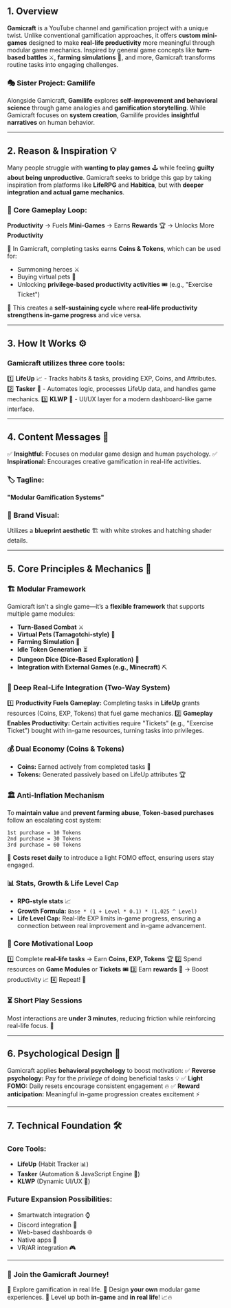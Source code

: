 ## 1. Overview

**Gamicraft** is a YouTube channel and gamification project with a unique twist. Unlike conventional gamification approaches, it offers **custom mini-games** designed to make **real-life productivity** more meaningful through modular game mechanics. Inspired by general game concepts like **turn-based battles** ⚔️, **farming simulations** 🌱, and more, Gamicraft transforms routine tasks into engaging challenges.

### 🎭 Sister Project: Gamilife

Alongside Gamicraft, **Gamilife** explores **self-improvement and behavioral science** through game analogies and **gamification storytelling**. While Gamicraft focuses on **system creation**, Gamilife provides **insightful narratives** on human behavior.

---

## 2. Reason & Inspiration 💡

Many people struggle with **wanting to play games** 🕹️ while feeling **guilty about being unproductive**. Gamicraft seeks to bridge this gap by taking inspiration from platforms like **LifeRPG** and **Habitica**, but with **deeper integration and actual game mechanics**.

### 🔄 Core Gameplay Loop:

**Productivity** → Fuels **Mini-Games** → Earns **Rewards** 🏆 → Unlocks More **Productivity**

🔹 In Gamicraft, completing tasks earns **Coins & Tokens**, which can be used for:

- Summoning heroes ⚔️
- Buying virtual pets 🐾
- Unlocking **privilege-based productivity activities** 🎟️ (e.g., "Exercise Ticket")
    

🔹 This creates a **self-sustaining cycle** where **real-life productivity strengthens in-game progress** and vice versa.

---

## 3. How It Works ⚙️

### **Gamicraft utilizes three core tools:**

1️⃣ **LifeUp** 📈 - Tracks habits & tasks, providing EXP, Coins, and Attributes.
2️⃣ **Tasker** 🤖 - Automates logic, processes LifeUp data, and handles game mechanics.
3️⃣ **KLWP** 🎨 - UI/UX layer for a modern dashboard-like game interface.

---

## 4. Content Messages 🎤

✅ **Insightful:** Focuses on modular game design and human psychology.
✅ **Inspirational:** Encourages creative gamification in real-life activities.

### 🏷️ Tagline:

**"Modular Gamification Systems"**

### 🎨 Brand Visual:

Utilizes a **blueprint aesthetic** 🏗️ with white strokes and hatching shader details.

---

## 5. Core Principles & Mechanics 🎲

### 🏗️ Modular Framework

Gamicraft isn't a single game—it’s a **flexible framework** that supports multiple game modules:

- **Turn-Based Combat** ⚔️
- **Virtual Pets (Tamagotchi-style)** 🐾
- **Farming Simulation** 🌱
- **Idle Token Generation** ⏳
- **Dungeon Dice (Dice-Based Exploration)** 🎲
- **Integration with External Games (e.g., Minecraft)** ⛏️

### 🔄 Deep Real-Life Integration (Two-Way System)

1️⃣ **Productivity Fuels Gameplay:** Completing tasks in **LifeUp** grants resources (Coins, EXP, Tokens) that fuel game mechanics.
2️⃣ **Gameplay Enables Productivity:** Certain activities require "Tickets" (e.g., "Exercise Ticket") bought with in-game resources, turning tasks into privileges.

### 💰 Dual Economy (Coins & Tokens)

- **Coins:** Earned actively from completed tasks 🎯
- **Tokens:** Generated passively based on LifeUp attributes 🏆
    

### 🏛️ Anti-Inflation Mechanism

To **maintain value** and **prevent farming abuse**, **Token-based purchases** follow an escalating cost system:

```
1st purchase = 10 Tokens
2nd purchase = 30 Tokens
3rd purchase = 60 Tokens
```

🔹 **Costs reset daily** to introduce a light FOMO effect, ensuring users stay engaged.

### 📊 Stats, Growth & Life Level Cap

- **RPG-style stats** 📈
- **Growth Formula:** `Base * (1 + Level * 0.1) * (1.025 ^ Level)`
- **Life Level Cap:** Real-life EXP limits in-game progress, ensuring a connection between real improvement and in-game advancement.

### 🎯 Core Motivational Loop

1️⃣ Complete **real-life tasks** → Earn **Coins, EXP, Tokens** 🏆
2️⃣ Spend resources on **Game Modules** or **Tickets** 🎟️
3️⃣ Earn **rewards** 🎁 → Boost productivity 📈
4️⃣ Repeat! 🔄

### ⏳ Short Play Sessions

Most interactions are **under 3 minutes**, reducing friction while reinforcing real-life focus. 📅

---

## 6. Psychological Design 🧠

Gamicraft applies **behavioral psychology** to boost motivation:
✅ **Reverse psychology:** Pay for the _privilege_ of doing beneficial tasks 💡
✅ **Light FOMO:** Daily resets encourage consistent engagement 🔥
✅ **Reward anticipation:** Meaningful in-game progression creates excitement ⚡

---

## 7. Technical Foundation 🛠️

### **Core Tools:**

- **LifeUp** (Habit Tracker 📊)
- **Tasker** (Automation & JavaScript Engine 🤖)
- **KLWP** (Dynamic UI/UX 🎨)
    

### **Future Expansion Possibilities:**

- Smartwatch integration ⌚
- Discord integration 💬
- Web-based dashboards 🌐
- Native apps 📱
- VR/AR integration 🎮
    
---

### 🚀 **Join the Gamicraft Journey!**

🔹 Explore gamification in real life.
🔹 Design **your own** modular game experiences.
🔹 Level up both **in-game** and **in real life**! 📈🔥
